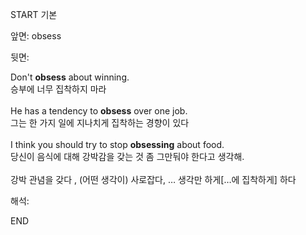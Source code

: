 START
기본

앞면:
obsess


뒷면:
<div>Don't <strong>obsess</strong> about winning. </div><div><div>승부에 너무 집착하지 마라</div></div><div><br></div><div><div>He has a tendency to <strong>obsess</strong> over one job. </div><div><div>그는 한 가지 일에 지나치게 집착하는 경향이 있다</div></div></div><div><br></div><div><div>I think you should try to stop <b>obsessing</b> about food. </div><div>당신이 음식에 대해 강박감을 갖는 것 좀 그만둬야 한다고 생각해.</div></div><div><br></div><div>강박 관념을 갖다 , <span>(어떤 생각이) 사로잡다, … 생각만 하게[…에 집착하게] 하다</span></div>


해석:
<!--ID: 1746614454346-->
END
